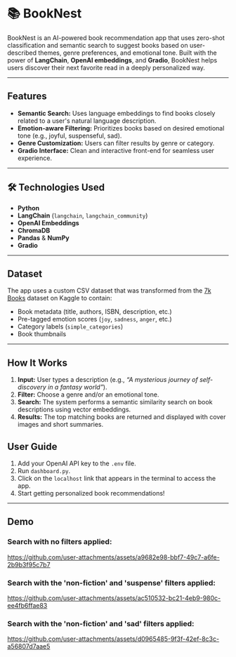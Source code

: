 # 📚 BookNest

BookNest is an AI-powered book recommendation app that uses zero-shot classification and semantic search to suggest books based on user-described themes, genre preferences, and emotional tone. Built with the power of **LangChain**, **OpenAI embeddings**, and **Gradio**, BookNest helps users discover their next favorite read in a deeply personalized way.

--- 
## Features

- **Semantic Search:** Uses language embeddings to find books closely related to a user's natural language description.
- **Emotion-aware Filtering:** Prioritizes books based on desired emotional tone (e.g., joyful, suspenseful, sad).
- **Genre Customization:** Users can filter results by genre or category.
- **Gradio Interface:** Clean and interactive front-end for seamless user experience.

---

## 🛠️ Technologies Used

- **Python**
- **LangChain** (`langchain`, `langchain_community`)
- **OpenAI Embeddings**
- **ChromaDB**
- **Pandas** & **NumPy**
- **Gradio** 

---
## Dataset
The app uses a custom CSV dataset that was transformed from the [7k Books](https://www.kaggle.com/datasets/dylanjcastillo/7k-books-with-metadata) dataset on Kaggle to contain:
- Book metadata (title, authors, ISBN, description, etc.)
- Pre-tagged emotion scores (`joy`, `sadness`, `anger`, etc.)
- Category labels (`simple_categories`)
- Book thumbnails
---

## How It Works

1. **Input:** User types a description (e.g., _“A mysterious journey of self-discovery in a fantasy world”_).
2. **Filter:** Choose a genre and/or an emotional tone.
3. **Search:** The system performs a semantic similarity search on book descriptions using vector embeddings.
4. **Results:** The top matching books are returned and displayed with cover images and short summaries.

## User Guide

1. Add your OpenAI API key to the `.env` file.
2. Run `dashboard.py`.
3. Click on the `localhost` link that appears in the terminal to access the app.
4. Start getting personalized book recommendations! 
---
## Demo
 
### Search with no filters applied:
https://github.com/user-attachments/assets/a9682e98-bbf7-49c7-a6fe-2b9b3f95c7b7

### Search with the 'non-fiction' and 'suspense' filters applied:
https://github.com/user-attachments/assets/ac510532-bc21-4eb9-980c-ee4fb6ffae83

### Search with the 'non-fiction' and 'sad' filters applied:
https://github.com/user-attachments/assets/d0965485-9f3f-42ef-8c3c-a56807d7aae5

